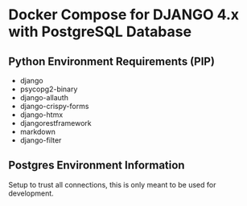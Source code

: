 # Docker Compose for DJANGO 4.x with PostgreSQL Database

## Python Environment Requirements (PIP)
- django
- psycopg2-binary
- django-allauth
- django-crispy-forms
- django-htmx
- djangorestframework
- markdown
- django-filter

## Postgres Environment Information
Setup to trust all connections, this is only meant to be used for development. 
